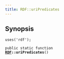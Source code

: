 ```yaml
---
title: RDF::uriPredicates
---
```


## Synopsis

<code>uses('rdf');</code>

<code>public static function <b><a href="RDF">RDF</a>::uriPredicates</b>()</code>

